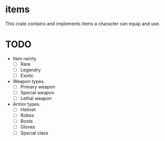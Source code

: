# items
This crate contains and implements items a character can equip and use.

# TODO

- Item rarirty
    - [ ] Rare
    - [ ] Legendry
    - [ ] Exotic

- Weapon types.
    - [ ] Primary weapon
    - [ ] Special weapon
    - [ ] Lethal weapon

- Armor types.
    - [ ] Helmet
    - [ ] Robes 
    - [ ] Boots
    - [ ] Gloves
    - [ ] Special class
